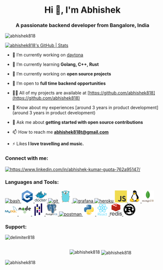 <h1 align="center">Hi 👋, I'm Abhishek</h1>
<h3 align="center">A passionate backend developer from Bangalore, India</h3>

<p align="left"> <img src="https://komarev.com/ghpvc/?username=abhishek818&label=Profile%20views&color=0e75b6&style=flat" alt="abhishek818" /> </p>

[![abhishek818's GitHub | Stats](https://stats.quira.sh/abhishek818/github?theme=dark)](https://quira.sh?utm_source=widgets&utm_campaign=abhishek818)

- 🔭 I’m currently working on [daytona](https://github.com/daytonaio/daytona)

- 🌱 I’m currently learning **Golang, C++, Rust**

- 🔭 I’m currently working on **open source projects**

- 🤝 I’m open to **full time backend opportunities**

- 👨‍💻 All of my projects are available at [https://github.com/abhishek818](https://github.com/abhishek818)

- 📄 Know about my experiences [around 3 years in product development](around 3 years in product development)

- 💬 Ask me about **getting started with open source contributions**

- 📫 How to reach me **abhishek818t@gmail.com**

- ⚡ Likes **I love travelling and music.**

<h3 align="left">Connect with me:</h3>
<p align="left">
<a href="https://www.linkedin.com/in/abhishek-kumar-gupta-762a95147/" target="blank"><img align="center" src="https://raw.githubusercontent.com/rahuldkjain/github-profile-readme-generator/master/src/images/icons/Social/linked-in-alt.svg" alt="https://www.linkedin.com/in/abhishek-kumar-gupta-762a95147/" height="30" width="40" /></a>
</p>

<h3 align="left">Languages and Tools:</h3>
<p align="left"> <a href="https://www.gnu.org/software/bash/" target="_blank" rel="noreferrer"> <img src="https://www.vectorlogo.zone/logos/gnu_bash/gnu_bash-icon.svg" alt="bash" width="40" height="40"/> </a> <a href="https://www.w3schools.com/cpp/" target="_blank" rel="noreferrer"> <img src="https://raw.githubusercontent.com/devicons/devicon/master/icons/cplusplus/cplusplus-original.svg" alt="cplusplus" width="40" height="40"/> </a> <a href="https://www.docker.com/" target="_blank" rel="noreferrer"> <img src="https://raw.githubusercontent.com/devicons/devicon/master/icons/docker/docker-original-wordmark.svg" alt="docker" width="40" height="40"/> </a> <a href="https://git-scm.com/" target="_blank" rel="noreferrer"> <img src="https://www.vectorlogo.zone/logos/git-scm/git-scm-icon.svg" alt="git" width="40" height="40"/> </a> <a href="https://golang.org" target="_blank" rel="noreferrer"> <img src="https://raw.githubusercontent.com/devicons/devicon/master/icons/go/go-original.svg" alt="go" width="40" height="40"/> </a> <a href="https://grafana.com" target="_blank" rel="noreferrer"> <img src="https://www.vectorlogo.zone/logos/grafana/grafana-icon.svg" alt="grafana" width="40" height="40"/> </a> <a href="https://heroku.com" target="_blank" rel="noreferrer"> <img src="https://www.vectorlogo.zone/logos/heroku/heroku-icon.svg" alt="heroku" width="40" height="40"/> </a> <a href="https://developer.mozilla.org/en-US/docs/Web/JavaScript" target="_blank" rel="noreferrer"> <img src="https://raw.githubusercontent.com/devicons/devicon/master/icons/javascript/javascript-original.svg" alt="javascript" width="40" height="40"/> </a> <a href="https://www.linux.org/" target="_blank" rel="noreferrer"> <img src="https://raw.githubusercontent.com/devicons/devicon/master/icons/linux/linux-original.svg" alt="linux" width="40" height="40"/> </a> <a href="https://www.mongodb.com/" target="_blank" rel="noreferrer"> <img src="https://raw.githubusercontent.com/devicons/devicon/master/icons/mongodb/mongodb-original-wordmark.svg" alt="mongodb" width="40" height="40"/> </a> <a href="https://www.mysql.com/" target="_blank" rel="noreferrer"> <img src="https://raw.githubusercontent.com/devicons/devicon/master/icons/mysql/mysql-original-wordmark.svg" alt="mysql" width="40" height="40"/> </a> <a href="https://nodejs.org" target="_blank" rel="noreferrer"> <img src="https://raw.githubusercontent.com/devicons/devicon/master/icons/nodejs/nodejs-original-wordmark.svg" alt="nodejs" width="40" height="40"/> </a> <a href="https://pandas.pydata.org/" target="_blank" rel="noreferrer"> <img src="https://raw.githubusercontent.com/devicons/devicon/2ae2a900d2f041da66e950e4d48052658d850630/icons/pandas/pandas-original.svg" alt="pandas" width="40" height="40"/> </a> <a href="https://www.postgresql.org" target="_blank" rel="noreferrer"> <img src="https://raw.githubusercontent.com/devicons/devicon/master/icons/postgresql/postgresql-original-wordmark.svg" alt="postgresql" width="40" height="40"/> </a> <a href="https://postman.com" target="_blank" rel="noreferrer"> <img src="https://www.vectorlogo.zone/logos/getpostman/getpostman-icon.svg" alt="postman" width="40" height="40"/> </a> <a href="https://www.python.org" target="_blank" rel="noreferrer"> <img src="https://raw.githubusercontent.com/devicons/devicon/master/icons/python/python-original.svg" alt="python" width="40" height="40"/> </a> <a href="https://reactjs.org/" target="_blank" rel="noreferrer"> <img src="https://raw.githubusercontent.com/devicons/devicon/master/icons/react/react-original-wordmark.svg" alt="react" width="40" height="40"/> </a> <a href="https://redis.io" target="_blank" rel="noreferrer"> <img src="https://raw.githubusercontent.com/devicons/devicon/master/icons/redis/redis-original-wordmark.svg" alt="redis" width="40" height="40"/> </a> <a href="https://www.rust-lang.org" target="_blank" rel="noreferrer"> <img src="https://raw.githubusercontent.com/devicons/devicon/master/icons/rust/rust-plain.svg" alt="rust" width="40" height="40"/> </a> </p>

<h3 align="left">Support:</h3>
<p><a href="https://www.buymeacoffee.com/delimiter818"> <img align="left" src="https://cdn.buymeacoffee.com/buttons/v2/default-yellow.png" height="50" width="210" alt="delimiter818" /></a></p><br><br>

<p><img align="left" src="https://github-readme-stats.vercel.app/api/top-langs?username=abhishek818&show_icons=true&locale=en&layout=compact" alt="abhishek818" /></p>

<p>&nbsp;<img align="center" src="https://github-readme-stats.vercel.app/api?username=abhishek818&show_icons=true&locale=en" alt="abhishek818" /></p>

<p><img align="center" src="https://github-readme-streak-stats.herokuapp.com/?user=abhishek818&" alt="abhishek818" /></p>

